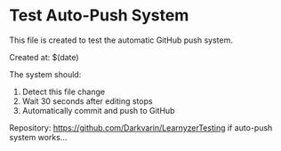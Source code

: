 # Test Auto-Push System

This file is created to test the automatic GitHub push system.

Created at: $(date)

The system should:
1. Detect this file change
2. Wait 30 seconds after editing stops
3. Automatically commit and push to GitHub

Repository: https://github.com/Darkvarin/LearnyzerTesting if auto-push system works...
